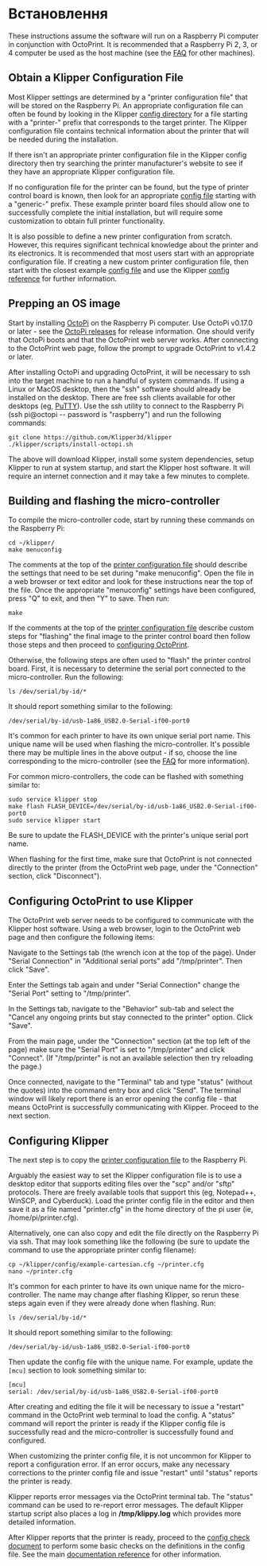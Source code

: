 # Встановлення

These instructions assume the software will run on a Raspberry Pi computer in conjunction with OctoPrint. It is recommended that a Raspberry Pi 2, 3, or 4 computer be used as the host machine (see the [FAQ](FAQ.md#can-i-run-klipper-on-something-other-than-a-raspberry-pi-3) for other machines).

## Obtain a Klipper Configuration File

Most Klipper settings are determined by a "printer configuration file" that will be stored on the Raspberry Pi. An appropriate configuration file can often be found by looking in the Klipper [config directory](../config/) for a file starting with a "printer-" prefix that corresponds to the target printer. The Klipper configuration file contains technical information about the printer that will be needed during the installation.

If there isn't an appropriate printer configuration file in the Klipper config directory then try searching the printer manufacturer's website to see if they have an appropriate Klipper configuration file.

If no configuration file for the printer can be found, but the type of printer control board is known, then look for an appropriate [config file](../config/) starting with a "generic-" prefix. These example printer board files should allow one to successfully complete the initial installation, but will require some customization to obtain full printer functionality.

It is also possible to define a new printer configuration from scratch. However, this requires significant technical knowledge about the printer and its electronics. It is recommended that most users start with an appropriate configuration file. If creating a new custom printer configuration file, then start with the closest example [config file](../config/) and use the Klipper [config reference](Config_Reference.md) for further information.

## Prepping an OS image

Start by installing [OctoPi](https://github.com/guysoft/OctoPi) on the Raspberry Pi computer. Use OctoPi v0.17.0 or later - see the [OctoPi releases](https://github.com/guysoft/OctoPi/releases) for release information. One should verify that OctoPi boots and that the OctoPrint web server works. After connecting to the OctoPrint web page, follow the prompt to upgrade OctoPrint to v1.4.2 or later.

After installing OctoPi and upgrading OctoPrint, it will be necessary to ssh into the target machine to run a handful of system commands. If using a Linux or MacOS desktop, then the "ssh" software should already be installed on the desktop. There are free ssh clients available for other desktops (eg, [PuTTY](https://www.chiark.greenend.org.uk/~sgtatham/putty/)). Use the ssh utility to connect to the Raspberry Pi (ssh pi@octopi -- password is "raspberry") and run the following commands:

```
git clone https://github.com/Klipper3d/klipper
./klipper/scripts/install-octopi.sh
```

The above will download Klipper, install some system dependencies, setup Klipper to run at system startup, and start the Klipper host software. It will require an internet connection and it may take a few minutes to complete.

## Building and flashing the micro-controller

To compile the micro-controller code, start by running these commands on the Raspberry Pi:

```
cd ~/klipper/
make menuconfig
```

The comments at the top of the [printer configuration file](#obtain-a-klipper-configuration-file) should describe the settings that need to be set during "make menuconfig". Open the file in a web browser or text editor and look for these instructions near the top of the file. Once the appropriate "menuconfig" settings have been configured, press "Q" to exit, and then "Y" to save. Then run:

```
make
```

If the comments at the top of the [printer configuration file](#obtain-a-klipper-configuration-file) describe custom steps for "flashing" the final image to the printer control board then follow those steps and then proceed to [configuring OctoPrint](#configuring-octoprint-to-use-klipper).

Otherwise, the following steps are often used to "flash" the printer control board. First, it is necessary to determine the serial port connected to the micro-controller. Run the following:

```
ls /dev/serial/by-id/*
```

It should report something similar to the following:

```
/dev/serial/by-id/usb-1a86_USB2.0-Serial-if00-port0
```

It's common for each printer to have its own unique serial port name. This unique name will be used when flashing the micro-controller. It's possible there may be multiple lines in the above output - if so, choose the line corresponding to the micro-controller (see the [FAQ](FAQ.md#wheres-my-serial-port) for more information).

For common micro-controllers, the code can be flashed with something similar to:

```
sudo service klipper stop
make flash FLASH_DEVICE=/dev/serial/by-id/usb-1a86_USB2.0-Serial-if00-port0
sudo service klipper start
```

Be sure to update the FLASH_DEVICE with the printer's unique serial port name.

When flashing for the first time, make sure that OctoPrint is not connected directly to the printer (from the OctoPrint web page, under the "Connection" section, click "Disconnect").

## Configuring OctoPrint to use Klipper

The OctoPrint web server needs to be configured to communicate with the Klipper host software. Using a web browser, login to the OctoPrint web page and then configure the following items:

Navigate to the Settings tab (the wrench icon at the top of the page). Under "Serial Connection" in "Additional serial ports" add "/tmp/printer". Then click "Save".

Enter the Settings tab again and under "Serial Connection" change the "Serial Port" setting to "/tmp/printer".

In the Settings tab, navigate to the "Behavior" sub-tab and select the "Cancel any ongoing prints but stay connected to the printer" option. Click "Save".

From the main page, under the "Connection" section (at the top left of the page) make sure the "Serial Port" is set to "/tmp/printer" and click "Connect". (If "/tmp/printer" is not an available selection then try reloading the page.)

Once connected, navigate to the "Terminal" tab and type "status" (without the quotes) into the command entry box and click "Send". The terminal window will likely report there is an error opening the config file - that means OctoPrint is successfully communicating with Klipper. Proceed to the next section.

## Configuring Klipper

The next step is to copy the [printer configuration file](#obtain-a-klipper-configuration-file) to the Raspberry Pi.

Arguably the easiest way to set the Klipper configuration file is to use a desktop editor that supports editing files over the "scp" and/or "sftp" protocols. There are freely available tools that support this (eg, Notepad++, WinSCP, and Cyberduck). Load the printer config file in the editor and then save it as a file named "printer.cfg" in the home directory of the pi user (ie, /home/pi/printer.cfg).

Alternatively, one can also copy and edit the file directly on the Raspberry Pi via ssh. That may look something like the following (be sure to update the command to use the appropriate printer config filename):

```
cp ~/klipper/config/example-cartesian.cfg ~/printer.cfg
nano ~/printer.cfg
```

It's common for each printer to have its own unique name for the micro-controller. The name may change after flashing Klipper, so rerun these steps again even if they were already done when flashing. Run:

```
ls /dev/serial/by-id/*
```

It should report something similar to the following:

```
/dev/serial/by-id/usb-1a86_USB2.0-Serial-if00-port0
```

Then update the config file with the unique name. For example, update the `[mcu]` section to look something similar to:

```
[mcu]
serial: /dev/serial/by-id/usb-1a86_USB2.0-Serial-if00-port0
```

After creating and editing the file it will be necessary to issue a "restart" command in the OctoPrint web terminal to load the config. A "status" command will report the printer is ready if the Klipper config file is successfully read and the micro-controller is successfully found and configured.

When customizing the printer config file, it is not uncommon for Klipper to report a configuration error. If an error occurs, make any necessary corrections to the printer config file and issue "restart" until "status" reports the printer is ready.

Klipper reports error messages via the OctoPrint terminal tab. The "status" command can be used to re-report error messages. The default Klipper startup script also places a log in **/tmp/klippy.log** which provides more detailed information.

After Klipper reports that the printer is ready, proceed to the [config check document](Config_checks.md) to perform some basic checks on the definitions in the config file. See the main [documentation reference](Overview.md) for other information.
